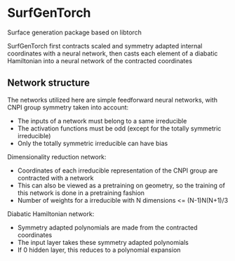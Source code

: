 # SurfGenTorch
Surface generation package based on libtorch

SurfGenTorch first contracts scaled and symmetry adapted internal coordinates with a neural network, then casts each element of a diabatic Hamiltonian into a neural network of the contracted coordinates

## Network structure
The networks utilized here are simple feedforward neural networks, with CNPI group symmetry taken into account:
* The inputs of a network must belong to a same irreducible
* The activation functions must be odd (except for the totally symmetric irreducible)
* Only the totally symmetric irreducible can have bias

Dimensionality reduction network:
* Coordinates of each irreducible representation of the CNPI group are contracted with a network
* This can also be viewed as a pretraining on geometry, so the training of this network is done in a pretraining fashion
* Number of weights for a irreducible with N dimensions <= (N-1)N(N+1)/3

Diabatic Hamiltonian network:
* Symmetry adapted polynomials are made from the contracted coordinates
* The input layer takes these symmetry adapted polynomials
* If 0 hidden layer, this reduces to a polynomial expansion